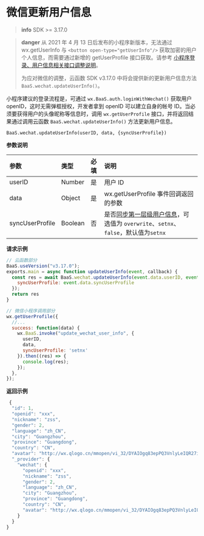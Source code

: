 # 微信更新用户信息

> **info**
> SDK >= 3.17.0

<!-- 分隔两个 info -->

> **danger**
> 从 2021 年 4 月 13 日后发布的小程序新版本，无法通过 wx.getUserInfo 与 `<button open-type="getUserInfo"/>` 获取加密的用户个人信息，而需要通过新增的 getUserProfile 接口获取。请参考 [小程序登录、用户信息相关接口调整说明](https://developers.weixin.qq.com/community/develop/doc/000cacfa20ce88df04cb468bc52801?blockType=1)。
> 
> 为应对微信的调整，云函数 SDK v3.17.0 中将会提供新的更新用户信息方法 `BaaS.wechat.updateUserInfo()`。

小程序建议的登录流程是，可通过 `wx.BaaS.auth.loginWithWechat()` 获取用户 openID，这时无需弹框授权，开发者拿到 openID 可以建立自身的帐号 ID。当必须要获得用户的头像昵称等信息时，调用 `wx.getUserProfile` 接口，并将返回结果通过调用云函数 `BaaS.wechat.updateUserInfo()` 方法更新用户信息。

`BaaS.wechat.updateUserInfo(userID, data, {syncUserProfile})`

**参数说明**

| 参数          | 类型    | 必填 | 说明                                                         |
| :------------ | :------ | :--- | :----------------------------------------------------------- |
| userID            | Number | 是 | 用户 ID |
| data            | Object | 是 | wx.getUserProfile 事件回调返回的参数 |
| syncUserProfile | Boolean | 否 | 是否[同步第一层级用户信息](/js-sdk/account.md#同步第一层级用户信息)，可选值为 `overwrite`、`setnx`、`false`，默认值为`setnx`|

**请求示例**

```javascript
// 云函数部分
BaaS.useVersion("v3.17.0");
exports.main = async function updateUserInfo(event, callback) {
  const res = await BaaS.wechat.updateUserInfo(event.data.userID, event.data.data, {
    syncUserProfile: event.data.syncUserProfile
  });
  return res
}
```

```javascript
// 微信小程序调用部分
wx.getUserProfile({
  //...
  success: function(data) {
    wx.BaaS.invoke("update_wechat_user_info", {
      userID,
      data,
      syncUserProfile: 'setnx'
    }).then((res) => {
      console.log(res);
    });
  },
});
```

**返回示例**

```javascript
 {
  "id": 1,
  "openid": "xxx",
  "nickname": "zss",
  "gender": 2,
  "language": "zh_CN",
  "city": "Guangzhou",
  "province": "Guangdong",
  "country": "CN",
  "avatar": "http://wx.qlogo.cn/mmopen/vi_32/DYAIOgq83epPQ3VnlyLeIQR27iaSA0UbrvN4xzxp8xcJqM4730pcrXYXJrib6Wzpsjqz2STXGiapsK8liaqqQjI4eQ/0"
  "_provider": {
    "wechat": {
      "openid": "xxx",
      "nickname": "zss",
      "gender": 2,
      "language": "zh_CN",
      "city": "Guangzhou",
      "province": "Guangdong",
      "country": "CN",
      "avatar": "http://wx.qlogo.cn/mmopen/vi_32/DYAIOgq83epPQ3VnlyLeIQR27iaSA0UbrvN4xzxp8xcJqM4730pcrXYXJrib6Wzpsjqz2STXGiapsK8liaqqQjI4eQ/0"
    }
  }
}
```
